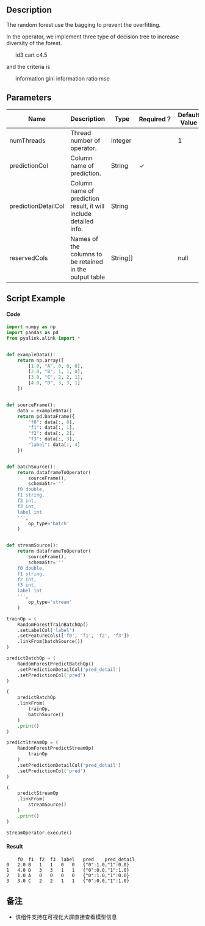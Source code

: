 ## Description
The random forest use the bagging to prevent the overfitting.

 In the operator, we implement three type of decision tree to
 increase diversity of the forest.
 <ul>
 <tr>id3</tr>
 <tr>cart</tr>
 <tr>c4.5</tr>
 </ul>
 and the criteria is
 <ul>
 <tr>information</tr>
 <tr>gini</tr>
 <tr>information ratio</tr>
 <tr>mse</tr>
 </ul>

## Parameters
| Name | Description | Type | Required？ | Default Value |
| --- | --- | --- | --- | --- |
| numThreads | Thread number of operator. | Integer |  | 1 |
| predictionCol | Column name of prediction. | String | ✓ |  |
| predictionDetailCol | Column name of prediction result, it will include detailed info. | String |  |  |
| reservedCols | Names of the columns to be retained in the output table | String[] |  | null |

## Script Example

#### Code

```python
import numpy as np
import pandas as pd
from pyalink.alink import *


def exampleData():
    return np.array([
        [1.0, "A", 0, 0, 0],
        [2.0, "B", 1, 1, 0],
        [3.0, "C", 2, 2, 1],
        [4.0, "D", 3, 3, 1]
    ])


def sourceFrame():
    data = exampleData()
    return pd.DataFrame({
        "f0": data[:, 0],
        "f1": data[:, 1],
        "f2": data[:, 2],
        "f3": data[:, 3],
        "label": data[:, 4]
    })


def batchSource():
    return dataframeToOperator(
        sourceFrame(),
        schemaStr='''
    f0 double, 
    f1 string, 
    f2 int, 
    f3 int, 
    label int
    ''',
        op_type='batch'
    )


def streamSource():
    return dataframeToOperator(
        sourceFrame(),
        schemaStr='''
    f0 double, 
    f1 string, 
    f2 int, 
    f3 int, 
    label int
    ''',
        op_type='stream'
    )

trainOp = (
    RandomForestTrainBatchOp()
    .setLabelCol('label')
    .setFeatureCols(['f0', 'f1', 'f2', 'f3'])
    .linkFrom(batchSource())
)

predictBatchOp = (
    RandomForestPredictBatchOp()
    .setPredictionDetailCol('pred_detail')
    .setPredictionCol('pred')
)

(
    predictBatchOp
    .linkFrom(
        trainOp,
        batchSource()
    )
    .print()
)

predictStreamOp = (
    RandomForestPredictStreamOp(
        trainOp
    )
    .setPredictionDetailCol('pred_detail')
    .setPredictionCol('pred')
)

(
    predictStreamOp
    .linkFrom(
        streamSource()
    )
    .print()
)

StreamOperator.execute()
```

#### Result

```
	f0	f1	f2	f3	label	pred	pred_detail
0	2.0	B	1	1	0	0	{"0":1.0,"1":0.0}
1	4.0	D	3	3	1	1	{"0":0.0,"1":1.0}
2	1.0	A	0	0	0	0	{"0":1.0,"1":0.0}
3	3.0	C	2	2	1	1	{"0":0.0,"1":1.0}
```

## 备注

- 该组件支持在可视化大屏直接查看模型信息
